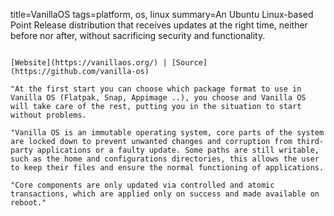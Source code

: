 title=VanillaOS
tags=platform, os, linux
summary=An Ubuntu Linux-based Point Release distribution that receives updates at the right time, neither before nor after, without sacrificing security and functionality.
~~~~~~

[Website](https://vanillaos.org/) | [Source](https://github.com/vanilla-os)

"At the first start you can choose which package format to use in Vanilla OS (Flatpak, Snap, Appimage ..), you choose and Vanilla OS will take care of the rest, putting you in the situation to start without problems.

"Vanilla OS is an immutable operating system, core parts of the system are locked down to prevent unwanted changes and corruption from third-party applications or a faulty update. Some paths are still writable, such as the home and configurations directories, this allows the user to keep their files and ensure the normal functioning of applications.

"Core components are only updated via controlled and atomic transactions, which are applied only on success and made available on reboot."

